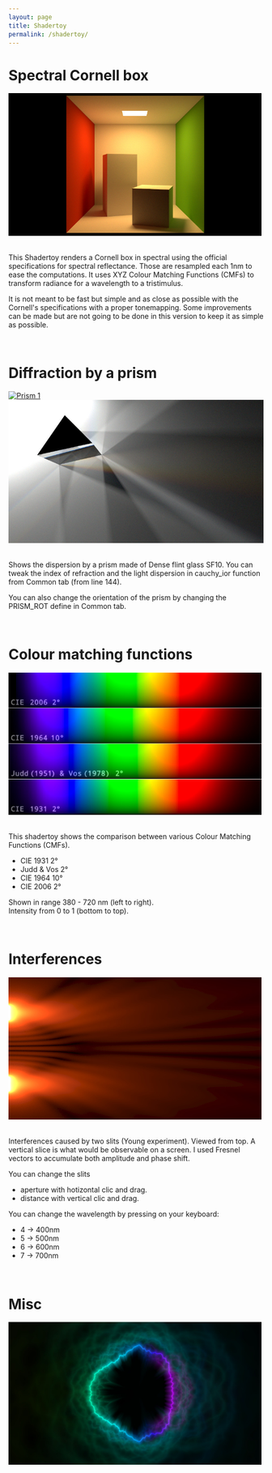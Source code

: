```yaml
---
layout: page
title: Shadertoy
permalink: /shadertoy/
---
```


Spectral Cornell box
====================

<div class="w3-content" style="max-width:500px">
  <div class="w3-card">
    <a href="https://www.shadertoy.com/view/WtlSWM">
      <img src="/images/shadertoy/WtlSWM.jpg" alt="Cornell box" />
    </a>
  </div>
</div>
<br>

This Shadertoy renders a Cornell box in spectral using the official specifications
for spectral reflectance. Those are resampled each 1nm to ease the computations.
It uses XYZ Colour Matching Functions (CMFs) to transform radiance for a wavelength
to a tristimulus.

It is not meant to be fast but simple and as close as possible with the Cornell's
specifications with a proper tonemapping. Some improvements can be made but are not
going to be done in this version to keep it as simple as possible.

<br>

Diffraction by a prism
======================
<div class="w3-row-padding">
  <div class="w3-col m6 l6">
    <div class="w3-card">
      <a href="https://www.shadertoy.com/view/wlSXz3">
        <img src="../images/shadertoy/wlSXz3.jpg" class="w3-image" alt="Prism 1">
      </a>
    </div>
  </div>
  <div class="w3-col m6 l6">
    <div class="w3-card">
      <a href="https://www.shadertoy.com/view/wt2SRy">
        <img src="/images/shadertoy/wt2SRy.jpg" class="w3-image" alt="Prism 2">
      </a>
    </div>
  </div>
</div>
<br>

Shows the dispersion by a prism made of Dense flint glass SF10.
You can tweak the index of refraction and the light dispersion in cauchy_ior
function from Common tab (from line 144).
 
You can also change the orientation of the prism by changing the PRISM_ROT define
in Common tab.

<br>

Colour matching functions
=========================

<div class="w3-content" style="max-width:500px">
  <div class="w3-card">
    <a href="https://www.shadertoy.com/view/WtsXW4">
      <img src="/images/shadertoy/WtsXW4.jpg" alt="CMFs" />
    </a>
  </div>
</div>
<br>

This shadertoy shows the comparison between various Colour Matching Functions (CMFs).
- CIE 1931 2°
- Judd & Vos 2°
- CIE 1964 10°
- CIE 2006 2°

Shown in range 380 - 720 nm (left to right).  
Intensity from 0 to 1 (bottom to top).

<br>

Interferences
=============

<div class="w3-content" style="max-width:500px">
  <div class="w3-card">
    <a href="https://www.shadertoy.com/view/wt2XR3">
      <img src="/images/shadertoy/wt2XR3.jpg" alt="Interferences" />
    </a>
  </div>
</div>
<br>

Interferences caused by two slits (Young experiment). Viewed from top. A vertical slice is what would be observable on a screen. I used Fresnel vectors to accumulate both amplitude and phase shift.

You can change the slits 
- aperture with hotizontal clic and drag.
- distance with vertical clic and drag.

You can change the wavelength by pressing on your keyboard:
- 4 -> 400nm
- 5 -> 500nm
- 6 -> 600nm
- 7 -> 700nm

<br>

Misc
====

<div class="w3-content" style="max-width:500px">
  <div class="w3-card">
    <a href="https://www.shadertoy.com/view/3ljXDd">
      <img src="/images/shadertoy/3ljXDd.jpg" alt="Sound visualiser" />
    </a>
  </div>
</div>
<br>

